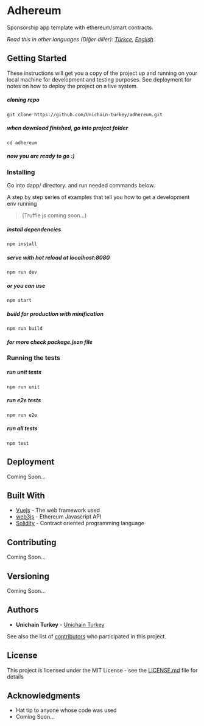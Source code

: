 # Adhereum

Sponsorship app template with ethereum/smart contracts.

*Read this in other languages (Diğer diller): [Türkçe](README.tr.md), [English](README.md)*
## Getting Started

These instructions will get you a copy of the project up and running on your local machine for development and testing purposes. See deployment for notes on how to deploy the project on a live system.

##### cloning repo
```
git clone https://github.com/Unichain-turkey/adhereum.git

```
##### when download finished, go into project folder
```
cd adhereum
```
##### now you are ready to go :)
### Installing

Go into dapp/ directory. and run needed commands below.

A step by step series of examples that tell you how to get a development env running

>(Truffle js coming soon...) 

##### install dependencies
```
npm install
```
##### serve with hot reload at localhost:8080
```
npm run dev
```
##### or you can use
```
npm start
```

##### build for production with minification
```
npm run build
```

##### for more check package.json file


### Running the tests
##### run unit tests
```
npm run unit
```
##### run e2e tests
```
npm run e2e
```
##### run all tests
```
npm test
```

## Deployment

Coming Soon...

## Built With

* [Vuejs](https://vuejs.org) - The web framework used
* [web3js](https://web3js.readthedocs.io/en/1.0/) - Ethereum Javascript API
* [Solidity](http://solidity.readthedocs.io/en/v0.4.24/) - Contract oriented programming language

## Contributing
Coming Soon...

## Versioning
Coming Soon...

## Authors

* **Unichain Turkey** - [Unichain Turkey](https://github.com/Unichain-turkey)

See also the list of [contributors](https://github.com/Unichain-turkey/adhereum/graphs/contributors) who participated in this project.

## License

This project is licensed under the MIT License - see the [LICENSE.md](https://github.com/Unichain-turkey/adhereum/blob/master/LICENSE.md) file for details

## Acknowledgments

* Hat tip to anyone whose code was used
* Coming Soon...
